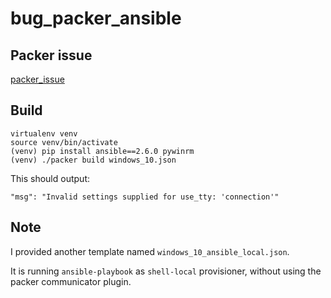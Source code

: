 # bug_packer_ansible

## Packer issue

[packer_issue](https://github.com/hashicorp/packer/issues/6438)

## Build

    virtualenv venv
    source venv/bin/activate
    (venv) pip install ansible==2.6.0 pywinrm
    (venv) ./packer build windows_10.json

This should output:

    "msg": "Invalid settings supplied for use_tty: 'connection'"

## Note

I provided another template named `windows_10_ansible_local.json`.

It is running `ansible-playbook` as `shell-local` provisioner, without using the packer communicator plugin.

